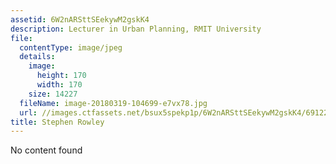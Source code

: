 ```yaml
---
assetid: 6W2nARSttSEekywM2gskK4
description: Lecturer in Urban Planning, RMIT University
file:
  contentType: image/jpeg
  details:
    image:
      height: 170
      width: 170
    size: 14227
  fileName: image-20180319-104699-e7vx78.jpg
  url: //images.ctfassets.net/bsux5spekp1p/6W2nARSttSEekywM2gskK4/691224da058d3de340bf28437501a1bd/image-20180319-104699-e7vx78.jpg
title: Stephen Rowley
---
```

No content found